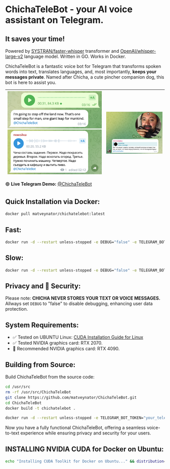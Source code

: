 # ChichaTeleBot - your AI voice assistant on Telegram. 
## It saves your time! 
Powered by [SYSTRAN/faster-whisper](https://github.com/SYSTRAN/faster-whisper) transformer and [OpenAI/whisper-large-v2](https://huggingface.co/openai/whisper-large-v2) language model. Written in GO. Works in Docker.

ChichaTeleBot is a fantastic voice bot for Telegram that transforms spoken words into text, translates languages, and, most importantly, **keeps your messages private**. Named after Chicha, a cute pincher companion dog, this bot is here to assist you.


| <img src="https://github.com/matveynator/ChichaTeleBot/blob/main/apollo11.png?raw=true" width="100%">  <img src="https://github.com/matveynator/ChichaTeleBot/blob/main/chanelVoiceMemo.png?raw=true" width="100%"> | <img src="https://github.com/matveynator/ChichaTeleBot/blob/main/tom-yam.png?raw=true" width="100%" > |
| --- | --- |




🟢 **Live Telegram Demo:** [@ChichaTeleBot](https://t.me/ChichaTeleBot)

## Quick Installation via Docker:

```bash
docker pull matveynator/chichatelebot:latest
```

## Fast:
```bash
docker run -d --restart unless-stopped -e DEBUG="false" -e TELEGRAM_BOT_TOKEN="your_telegram_bot_token" --gpus all --name "your_telegram_bot_name" matveynator/chichatelebot:latest
```

## Slow:
```bash
docker run -d --restart unless-stopped -e DEBUG="false" -e TELEGRAM_BOT_TOKEN="your_telegram_bot_token" --name "your_telegram_bot_name" matveynator/chichatelebot:latest
```

## Privacy and 🔐 Security:
Please note: **CHICHA NEVER STORES YOUR TEXT OR VOICE MESSAGES.**
Allways set `DEBUG` to "false" to disable debugging, enhancing user data protection.

## System Requirements:
- ✅ Tested on UBUNTU Linux: [CUDA Installation Guide for Linux](https://docs.nvidia.com/cuda/cuda-installation-guide-linux/index.html)
- ✅ Tested NVIDIA graphics card: RTX 2070.
- 🚀 Recommended NVIDIA graphics card: RTX 4090.

## Building from Source:
Build ChichaTeleBot from the source code:

```bash
cd /usr/src
rm -rf /usr/src/ChichaTeleBot
git clone https://github.com/matveynator/ChichaTeleBot.git
cd ChichaTeleBot
docker build -t chichatelebot .
```

```bash
docker run -d --restart unless-stopped -e TELEGRAM_BOT_TOKEN="your_telegram_bot_token" -e DEBUG="false" --gpus all --name "your_telegram_bot_name" chichatelebot
```
Now you have a fully functional ChichaTeleBot, offering a seamless voice-to-text experience while ensuring privacy and security for your users.

## INSTALLING NVIDIA CUDA for Docker on Ubuntu:
```bash
echo "Installing CUDA Toolkit for Docker on Ubuntu..." && distribution=$(. /etc/os-release; echo $ID$VERSION_ID) && curl -fsSL https://nvidia.github.io/libnvidia-container/gpgkey | gpg --dearmor -o /usr/share/keyrings/nvidia-container-toolkit-keyring.gpg && curl -s -L https://nvidia.github.io/libnvidia-container/$distribution/libnvidia-container.list | sed 's#deb https://#deb [signed-by=/usr/share/keyrings/nvidia-container-toolkit-keyring.gpg] https://#g' | tee /etc/apt/sources.list.d/nvidia-container-toolkit.list && apt-get update && apt-get -y install --reinstall nvidia-utils-535-server libnvidia-compute-535-server nvidia-dkms-535-server && apt-get install -y nvidia-container-toolkit && systemctl restart docker && echo "CUDA Toolkit installation completed."
```
